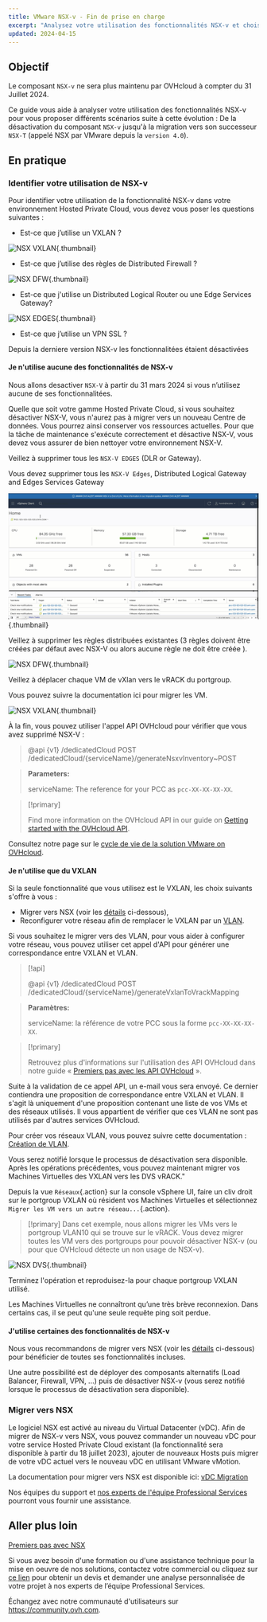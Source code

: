 ```yaml
---
title: VMware NSX-v - Fin de prise en charge
excerpt: "Analysez votre utilisation des fonctionnalités NSX-v et choisissez entre les différents scénarios possibles d’évolution, allant de la désactivation du composant NSX-v jusqu'à la migration vers NSX"
updated: 2024-04-15
---
```


## Objectif

Le composant `NSX-v` ne sera plus maintenu par OVHcloud à compter du 31 Juillet 2024. 

Ce guide vous aide à analyser votre utilisation des fonctionnalités NSX-v pour vous proposer différents scénarios suite à cette évolution : De la désactivation du composant `NSX-v` jusqu'à la migration vers son successeur `NSX-T` (appelé NSX par VMware depuis la `version 4.0`).

## En pratique

### Identifier votre utilisation de NSX-v

Pour identifier votre utilisation de la fonctionnalité NSX-v dans votre environnement Hosted Private Cloud, vous devez vous poser les questions suivantes :

- Est-ce que j’utilise un VXLAN ?
  
![NSX VXLAN](images/vxlan.gif){.thumbnail}

- Est-ce que j’utilise des règles de Distributed Firewall ?
  
![NSX DFW](images/DFW.gif){.thumbnail}

- Est-ce que j'utilise un Distributed Logical Router  ou une Edge Services Gateway?
  
![NSX EDGES](images/dlr-edge.gif){.thumbnail}

- Est-ce que j’utilise un VPN SSL ?

Depuis la derniere version NSX-v les fonctionnalitées étaient désactivées

#### Je n'utilise aucune des fonctionnalités de NSX-v

Nous allons desactiver `NSX-V` à partir du 31 mars 2024 si vous n’utilisez aucune de ses fonctionnalitées.

Quelle que soit votre gamme Hosted Private Cloud, si vous souhaitez désactiver NSX-V, vous n'aurez pas à migrer vers un nouveau Centre de données. Vous pourrez ainsi conserver vos ressources actuelles. Pour que la tâche de maintenance s'exécute correctement et désactive NSX-V, vous devez vous assurer de bien nettoyer votre environnement NSX-V.

Veillez à supprimer tous les `NSX-V EDGES` (DLR or Gateway).

Vous devez supprimer tous les `NSX-V Edges`, Distributed Logical Gateway and Edges Services Gateway

![NSX Edges](images/remove-Edges.gif){.thumbnail}

Veillez à supprimer les règles distribuées existantes (3 règles doivent être créées par défaut avec NSX-V ou alors aucune règle ne doit être créée ).

![NSX DFW](images/DFW.gif){.thumbnail}

Veillez à déplacer chaque VM de vXlan vers le vRACK du portgroup.

Vous pouvez suivre la documentation ici pour migrer les VM.

![NSX VXLAN](images/vxlan.gif){.thumbnail}

À la fin, vous pouvez utiliser l'appel API OVHcloud pour vérifier que vous avez supprimé NSX-V :

>
> @api {v1} /dedicatedCloud POST /dedicatedCloud/{serviceName}/generateNsxvInventory~POST
>

> **Parameters:**
>
> serviceName: The reference for your PCC as `pcc-XX-XX-XX-XX`.

> [!primary]
>
> Find more information on the OVHcloud API in our guide on [Getting started with the OVHcloud API](/pages/manage_and_operate/api/first-steps).

Consultez notre page sur le [cycle de vie de la solution VMware on OVHcloud](/pages/hosted_private_cloud/hosted_private_cloud_powered_by_vmware/lifecycle_policy).

#### Je n'utilise que du VXLAN

Si la seule fonctionnalité que vous utilisez est le VXLAN, les choix suivants s'offre à vous :

- Migrer vers NSX (voir les [détails](#migration) ci-dessous),
- Reconfigurer votre réseau afin de remplacer le VXLAN par un [VLAN](/pages/hosted_private_cloud/hosted_private_cloud_powered_by_vmware/creation_vlan).

Si vous souhaitez le migrer vers des VLAN, pour vous aider à configurer votre réseau, vous pouvez utiliser cet appel d'API pour générer une correspondance entre VXLAN et VLAN.

> [!api]
>
> @api {v1} /dedicatedCloud POST /dedicatedCloud/{serviceName}/generateVxlanToVrackMapping
>

> **Paramètres:**
>
> serviceName: la référence de votre PCC sous la forme `pcc-XX-XX-XX-XX`.

> [!primary]
>
> Retrouvez plus d'informations sur l'utilisation des API OVHcloud dans notre guide « [Premiers pas avec les API OVHcloud](/pages/manage_and_operate/api/first-steps) ».

Suite à la validation de ce appel API, un e-mail vous sera envoyé. Ce dernier contiendra une proposition de correspondance entre VXLAN et VLAN. 
Il s'agit là uniquement d'une proposition contenant une liste de vos VMs et des réseaux utilisés. Il vous appartient de vérifier que ces VLAN ne sont pas utilisés par d'autres services OVHcloud.

Pour créer vos réseaux VLAN, vous pouvez suivre cette documentation : [Création de VLAN](/pages/hosted_private_cloud/hosted_private_cloud_powered_by_vmware/creation_vlan).

Vous serez notifié lorsque le processus de désactivation sera disponible. Après les opérations précédentes, vous pouvez maintenant migrer vos Machines Virtuelles des VXLAN vers les DVS vRACK."

Depuis la vue `Réseaux`{.action} sur la console vSphere UI, faire un cliv droit sur le portgroup VXLAN où résident vos Machines Virtuelles et sélectionnez `Migrer les VM vers un autre réseau...`{.action}.

> [!primary]
> Dans cet exemple, nous allons migrer les VMs vers le portgroup VLAN10 qui se trouve sur le vRACK. Vous devez migrer toutes les VM vers des portgroups pour pouvoir désactiver NSX-v (ou pour que OVHcloud détecte un non usage de NSX-v).

![NSX DVS](images/migration.gif){.thumbnail}

Terminez l'opération et reproduisez-la pour chaque portgroup VXLAN utilisé.

Les Machines Virtuelles ne connaîtront qu’une très brève reconnexion. Dans certains cas, il se peut qu'une seule requête ping soit perdue.

#### J'utilise certaines des fonctionnalités de NSX-v

Nous vous recommandons de migrer vers NSX (voir les [détails](#migration) ci-dessous) pour bénéficier de toutes ses fonctionnalités incluses.

Une autre possibilité est de déployer des composants alternatifs (Load Balancer, Firewall, VPN, ...) puis de désactiver NSX-v (vous serez notifié lorsque le processus de désactivation sera disponible).

### Migrer vers NSX <a name="migration"></a>

Le logiciel NSX est activé au niveau du Virtual Datacenter (vDC). Afin de migrer de NSX-v vers NSX, vous pouvez commander un nouveau vDC pour votre service Hosted Private Cloud existant (la fonctionnalité sera disponible à partir du 18 juillet 2023), ajouter de nouveaux Hosts puis migrer de votre vDC actuel vers le nouveau vDC en utilisant VMware vMotion.

La documentation pour migrer vers NSX est disponible ici: [vDC Migration](/pages/hosted_private_cloud/hosted_private_cloud_powered_by_vmware/service-migration-vdc)

Nos équipes du support et [nos experts de l'équipe Professional Services](https://www.ovhcloud.com/fr-ca/professional-services/) pourront vous fournir une assistance.

## Aller plus loin <a name="gofurther"></a>

[Premiers pas avec NSX](/pages/hosted_private_cloud/hosted_private_cloud_powered_by_vmware/nsx-01-first-steps)

Si vous avez besoin d'une formation ou d'une assistance technique pour la mise en oeuvre de nos solutions, contactez votre commercial ou cliquez sur [ce lien](https://www.ovhcloud.com/fr-ca/professional-services/) pour obtenir un devis et demander une analyse personnalisée de votre projet à nos experts de l’équipe Professional Services.

Échangez avec notre communauté d'utilisateurs sur <https://community.ovh.com>.
